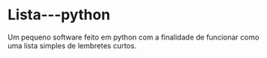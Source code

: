 # Lista---python
Um pequeno software feito em python com a finalidade de funcionar como uma lista simples de lembretes curtos.
